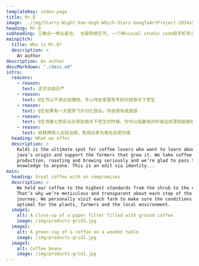 ```yaml
---
templateKey: index-page
title: Mr.Q
image: ../img/Starry-Night-Van-Gogh-Which-Stars-GoogleArtProject-1024x545.jpg
heading: Mr.Q
subheading: 三教合一修仙者也， 也是网络乞丐, 一个用visual studio code和手机写小说的全能程序员和无实践经验的政治家
mainpitch:
  title: Who is Mr.Q?
  description: >
    An author
description: An author
descMarkdown: "./desc.md"
intro:
  reasons:
    - reason: 
      text: 这货法相庄严
    - reason: 
      text: Q生可以不用出去赚钱，专心待在家里思考如何拯救天下苍生
    - reason: 
      text: Q生如果有一天霞举飞升羽化登仙，你会很有成就感
    - reason: 
      text: Q生驾着七色彩云出来拯救天下苍生的时候，你可以指着他对你身边的漂亮姑娘吹牛，就说你是Q生幕后金主之一，没毛病！
    - reason: 
      text: 给精神病人出钱治病，免得出来为害社会是功德
  heading: What we offer
  description: >
    Kaldi is the ultimate spot for coffee lovers who want to learn about their
    java’s origin and support the farmers that grew it. We take coffee
    production, roasting and brewing seriously and we’re glad to pass that
    knowledge to anyone. This is an edit via identity...
main:
  heading: Great coffee with no compromises
  description: >
    We hold our coffee to the highest standards from the shrub to the cup.
    That’s why we’re meticulous and transparent about each step of the coffee’s
    journey. We personally visit each farm to make sure the conditions are
    optimal for the plants, farmers and the local environment.
  image1:
    alt: A close-up of a paper filter filled with ground coffee
    image: /img/products-grid3.jpg
  image2:
    alt: A green cup of a coffee on a wooden table
    image: /img/products-grid2.jpg
  image3:
    alt: Coffee beans
    image: /img/products-grid1.jpg
---
```

